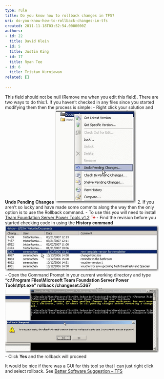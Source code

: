 ```yaml
---
type: rule
title: Do you know how to rollback changes in TFS?
uri: do-you-know-how-to-rollback-changes-in-tfs
created: 2011-11-18T03:52:54.0000000Z
authors:
- id: 22
  title: David Klein
- id: 5
  title: Justin King
- id: 17
  title: Ryan Tee
- id: 6
  title: Tristan Kurniawan
related: []

---
```


This field should not be null (Remove me when you edit this field). 
There are two ways to do this:1. If you haven’t checked in any files since you started modifying them then the process is simple:
    - Right click your solution and  **Undo Pending Changes** 
![](rollback1.gif)
2. If you aren’t so lucky and have made some commits along the way then the only option is to use the Rollback command.
    - To use this you will need to install [Team Foundation Server Power Tools v1.2](http://www.ssw.com.au/ssw/Redirect/TFSPowerToolsDownload.htm) 
![](../../assets/external.gif "You are now leaving SSW")
    - Find the revision before you started checking code in using the  **History command** 
![The last revision before Tristan made changes was 5367](rollback2.gif)
    - Open the Command Prompt in your current working directory and type  **“c:\Program Files\Microsoft Team Foundation Server Power Tools\tfpt.exe” rollback /changeset:5367** 
![](rollback3.gif)
    - Click  **Yes** and the rollback will proceed


It would be nice if there was a GUI for this tool so that I can just right click and select rollback. See [Better Software Suggestion – TFS](http://www.ssw.com.au/ssw/Standards/BetterSoftwareSuggestions/TeamFoundationServer.aspx#RollbackGUI)
